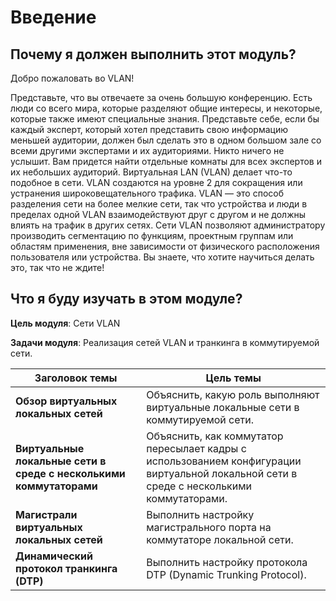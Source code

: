 # Введение

<!-- 3.0.1 -->
## Почему я должен выполнить этот модуль?
Добро пожаловать во VLAN!

Представьте, что вы отвечаете за очень большую конференцию. Есть люди со всего мира, которые разделяют общие интересы, и некоторые, которые также имеют специальные знания. Представьте себе, если бы каждый эксперт, который хотел представить свою информацию меньшей аудитории, должен был сделать это в одном большом зале со всеми другими экспертами и их аудиториями. Никто ничего не услышит. Вам придется найти отдельные комнаты для всех экспертов и их небольших аудиторий. Виртуальная LAN (VLAN) делает что-то подобное в сети. VLAN создаются на уровне 2 для сокращения или устранения широковещательного трафика. VLAN — это способ разделения сети на более мелкие сети, так что устройства и люди в пределах одной VLAN взаимодействуют друг с другом и не должны влиять на трафик в других сетях. Сети VLAN позволяют администратору производить сегментацию по функциям, проектным группам или областям применения, вне зависимости от физического расположения пользователя или устройства. Вы знаете, что хотите научиться делать это, так что не ждите!

<!-- 3.0.2 -->
## Что я буду изучать в этом модуле?

**Цель модуля**: Сети VLAN

**Задачи модуля**: Реализация сетей VLAN и транкинга в коммутируемой сети.

| Заголовок темы | Цель темы |
| --- | --- |
| **Обзор виртуальных локальных сетей** | Объяснить, какую роль выполняют виртуальные локальные сети в коммутируемой сети. |
| **Виртуальные локальные сети в среде с несколькими коммутаторами** | Объяснить, как коммутатор пересылает кадры с использованием конфигурации виртуальной локальной сети в среде с несколькими коммутаторами. |
| **Магистрали виртуальных локальных сетей** | Выполнить настройку магистрального порта на коммутаторе локальной сети. |
| **Динамический протокол транкинга (DTP)** | Выполнить настройку протокола DTP (Dynamic Trunking Protocol). |

